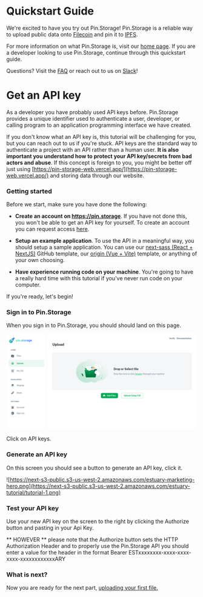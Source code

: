# Quickstart Guide

We're excited to have you try out Pin.Storage! Pin.Storage is a reliable way to upload public data onto [Filecoin](https://filecoin.io) and pin it to [IPFS](https://ipfs.io/).

For more information on what Pin.Storage is, visit our [home page](https://pin-storage-web.vercel.app/). If you are a developer looking to use Pin.Storage, continue through this quickstart guide.

Questions? Visit the [FAQ](/docs/FAQ) or reach out to us on [Slack](https://filecoin.io/slack)!

# Get an API key

As a developer you have probably used API keys before. Pin.Storage provides a unique identifier used to authenticate a user, developer, or calling program to an application programming interface we have created.

If you don't know what an API key is, this tutorial will be challenging for you, but you can reach out to us if you're stuck. API keys are the standard way to authenticate a project with an API rather than a human user. **It is also important you understand how to protect your API key/secrets from bad actors and abuse**. If this concept is foreign to you, you might be better off just using [https://pin-storage-web.vercel.app/](https://pin-storage-web.vercel.app/) and storing data through our website.

### Getting started

Before we start, make sure you have done the following:

- **Create an account on https://pin.storage**. If you have not done this, you won't be able to get an API key for yourself. To create an account you can request access [here](https://docs.pin.storage/get-invite-key).

- **Setup an example application**. To use the API in a meaningful way, you should setup a sample application. You can use our [next-sass (React + NextJS)](https://github.com/application-research/next-sass) GitHub template, our [origin (Vue + Vite)](https://github.com/application-research/origin) template, or anything of your own choosing.

- **Have experience running code on your machine**. You're going to have a really hard time with this tutorial if you've never run code on your computer.

If you're ready, let's begin!

### Sign in to Pin.Storage

When you sign in to Pin.Storage, you should should land on this page.

![](./images/upload-1.png)

Click on API keys.

### Generate an API key

On this screen you should see a button to generate an API key, click it.

![https://next-s3-public.s3-us-west-2.amazonaws.com/estuary-marketing-hero.png](https://next-s3-public.s3-us-west-2.amazonaws.com/estuary-tutorial/tutorial-1.png)

### Test your API key

Use your new API key on the screen to the right by clicking the Authorize button and pasting in your Api Key.

** HOWEVER ** please note that the Authorize button sets the HTTP Authorization Header and to properly use the Pin.Storage API you should enter a value for the header in the format Bearer ESTxxxxxxxx-xxxx-xxxx-xxxx-xxxxxxxxxxxxARY

### What is next?

Now you are ready for the next part, [uploading your first file.](/Learn/Quickstart/Upload%20Your%20First%20File)
